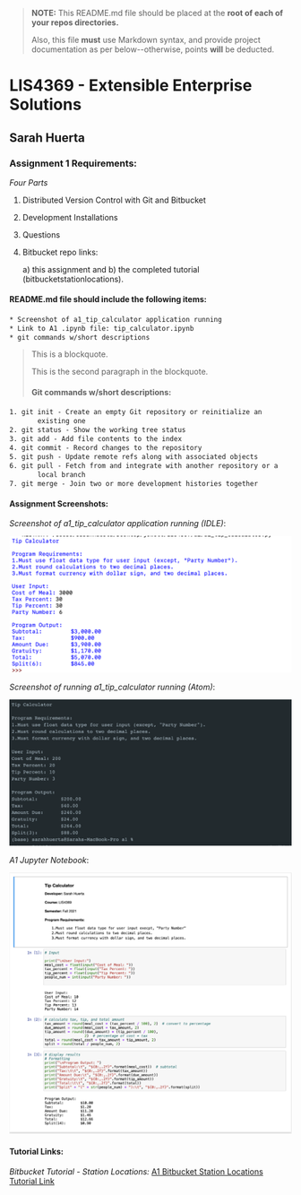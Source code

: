 > **NOTE:** This README.md file should be placed at the **root of each of your repos directories.**
>
>Also, this file **must** use Markdown syntax, and provide project documentation as per below--otherwise, points **will** be deducted.
>

# LIS4369 - Extensible Enterprise Solutions

## Sarah Huerta

### Assignment 1 Requirements:

*Four Parts*

1. Distributed Version Control with Git and Bitbucket
2. Development Installations
3. Questions
4. Bitbucket repo links:

    a) this assignment and
    b) the completed tutorial (bitbucketstationlocations).

#### README.md file should include the following items:

    * Screenshot of a1_tip_calculator application running
    * Link to A1 .ipynb file: tip_calculator.ipynb
    * git commands w/short descriptions


> This is a blockquote.
>
> This is the second paragraph in the blockquote.
>
> #### Git commands w/short descriptions:

    1. git init - Create an empty Git repository or reinitialize an
           existing one
    2. git status - Show the working tree status
    3. git add - Add file contents to the index
    4. git commit - Record changes to the repository
    5. git push - Update remote refs along with associated objects
    6. git pull - Fetch from and integrate with another repository or a
           local branch
    7. git merge - Join two or more development histories together

#### Assignment Screenshots:

*Screenshot of a1_tip_calculator application running (IDLE)*:

![IDLE Application Screenshot](img/a1_idle.png)

*Screenshot of running a1_tip_calculator running (Atom)*:

![JDK Installation Screenshot](img/a1_term.png)

*A1 Jupyter Notebook*:

![A1 Jupyter Notebook](img/a1_jup.png)


#### Tutorial Links:

*Bitbucket Tutorial - Station Locations:*
[A1 Bitbucket Station Locations Tutorial Link](https://bitbucket.org/sah16m/bitbucketstationlocations/ "Bitbucket Station Locations")
